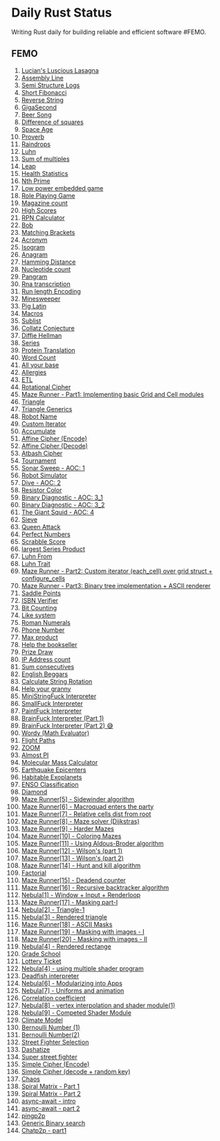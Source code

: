 # Daily Rust Status

Writing Rust daily for building reliable and efficient software #FEMO.

## FEMO

1. [Lucian's Luscious Lasagna](https://github.com/madclaws/dailyRustStatus/tree/master/lucians-luscious-lasagna)
2. [Assembly Line](https://github.com/madclaws/dailyRustStatus/tree/master/assembly-line)
3. [Semi Structure Logs](https://github.com/madclaws/dailyRustStatus/tree/master/semi-structured-logs)
4. [Short Fibonacci](https://github.com/madclaws/dailyRustStatus/tree/master/short-fibonacci)
5. [Reverse String](https://github.com/madclaws/dailyRustStatus/tree/master/reverse-string)
6. [GigaSecond](https://github.com/madclaws/dailyRustStatus/tree/master/gigasecond)
7. [Beer Song](https://github.com/madclaws/dailyRustStatus/tree/master/beer-song)
8. [Difference of squares](https://github.com/madclaws/dailyRustStatus/tree/master/difference-of-squares)
9. [Space Age](https://github.com/madclaws/dailyRustStatus/tree/master/space-age)
10. [Proverb](https://github.com/madclaws/dailyRustStatus/tree/master/proverb)
11. [Raindrops](https://github.com/madclaws/dailyRustStatus/tree/master/raindrops)
12. [Luhn](https://github.com/madclaws/dailyRustStatus/tree/master/luhn)
13. [Sum of multiples](https://github.com/madclaws/dailyRustStatus/tree/master/sum-of-multiples)
14. [Leap](https://github.com/madclaws/dailyRustStatus/tree/master/leap)
15. [Health Statistics](https://github.com/madclaws/dailyRustStatus/tree/master/health-statistics)
16. [Nth Prime](https://github.com/madclaws/dailyRustStatus/tree/master/nth-prime)
17. [Low power embedded game](https://github.com/madclaws/dailyRustStatus/tree/master/low-power-embedded-game)
18. [Role Playing Game](https://github.com/madclaws/dailyRustStatus/tree/master/role-playing-game)
19. [Magazine count](https://github.com/madclaws/dailyRustStatus/tree/master/magazine-cutout)
20. [High Scores](https://github.com/madclaws/dailyRustStatus/tree/master/high-scores)
21. [RPN Calculator](https://github.com/madclaws/dailyRustStatus/tree/master/rpn-calculator)
22. [Bob](https://github.com/madclaws/dailyRustStatus/tree/master/bob)
23. [Matching Brackets](https://github.com/madclaws/dailyRustStatus/tree/master/matching-brackets)
24. [Acronym](https://github.com/madclaws/dailyRustStatus/tree/master/acronym)
25. [Isogram](https://github.com/madclaws/dailyRustStatus/tree/master/isogram)
26. [Anagram](https://github.com/madclaws/dailyRustStatus/tree/master/anagram)
27. [Hamming Distance](https://github.com/madclaws/dailyRustStatus/tree/master/hamming)
28. [Nucleotide count](https://github.com/madclaws/dailyRustStatus/tree/master/nucleotide-count)
29. [Pangram](https://github.com/madclaws/dailyRustStatus/tree/master/pangram)
30. [Rna transcription](https://github.com/madclaws/dailyRustStatus/tree/master/rna-transcription)
31. [Run length Encoding](https://github.com/madclaws/dailyRustStatus/tree/master/run-length-encoding)
32. [Minesweeper](https://github.com/madclaws/dailyRustStatus/tree/master/minesweeper)
33. [Pig Latin](https://github.com/madclaws/dailyRustStatus/tree/master/pig-latin)
34. [Macros](https://github.com/madclaws/dailyRustStatus/tree/master/macros)
35. [Sublist](https://github.com/madclaws/dailyRustStatus/tree/master/sublist)
36. [Collatz Conjecture](https://github.com/madclaws/dailyRustStatus/tree/master/collatz-conjecture)
37. [Diffie Hellman](https://github.com/madclaws/dailyRustStatus/tree/master/diffie_hellman)
38. [Series](https://github.com/madclaws/dailyRustStatus/tree/master/series)
39. [Protein Translation](https://github.com/madclaws/dailyRustStatus/tree/master/protein-translation)
40. [Word Count](https://github.com/madclaws/dailyRustStatus/tree/master/word-count)
41. [All your base](https://github.com/madclaws/dailyRustStatus/tree/master/all-your-base)
42. [Allergies](https://github.com/madclaws/dailyRustStatus/tree/master/allergies)
43. [ETL](https://github.com/madclaws/dailyRustStatus/tree/master/etl)
44. [Rotational Cipher](https://github.com/madclaws/dailyRustStatus/tree/master/rotational-cipher)
45. [Maze Runner - Part1: Implementing basic Grid and Cell modules](https://github.com/madclaws/dailyRustStatus/tree/master/maze_runner)
46. [Triangle](https://github.com/madclaws/dailyRustStatus/tree/master/triangle)
47. [Triangle Generics](https://github.com/madclaws/dailyRustStatus/tree/master/triangle-generics)
48. [Robot Name](https://github.com/madclaws/dailyRustStatus/tree/master/robot-name)
49. [Custom Iterator](https://github.com/madclaws/dailyRustStatus/tree/master/custom_iterator)
50. [Accumulate](https://github.com/madclaws/dailyRustStatus/tree/master/accumulate)
51. [Affine Cipher (Encode)](https://github.com/madclaws/dailyRustStatus/tree/master/affine-cipher)
52. [Affine Cipher (Decode)](https://github.com/madclaws/dailyRustStatus/tree/master/affine-cipher)
53. [Atbash Cipher](https://github.com/madclaws/dailyRustStatus/tree/master/atbash-cipher)
54. [Tournament](https://github.com/madclaws/dailyRustStatus/tree/master/tournament)
55. [Sonar Sweep - AOC: 1](https://github.com/madclaws/dailyRustStatus/tree/master/aoc_2021/src/day_1.rs)
56. [Robot Simulator](https://github.com/madclaws/dailyRustStatus/tree/master/aoc_2021/src/robot-simulator)
57. [Dive - AOC: 2](https://github.com/madclaws/dailyRustStatus/tree/master/aoc_2021/src/day_2.rs)
58. [Resistor Color](https://github.com/madclaws/dailyRustStatus/tree/master/resistor-color)
59. [Binary Diagnostic - AOC: 3_1](https://github.com/madclaws/dailyRustStatus/tree/master/aoc_2021/src/day_3.rs)
60. [Binary Diagnostic - AOC: 3_2](https://github.com/madclaws/dailyRustStatus/tree/master/aoc_2021/src/day_3.rs)
61. [The Giant Squid - AOC: 4](https://github.com/madclaws/dailyRustStatus/tree/master/aoc_2021/src/day_4.rs)
62. [Sieve](https://github.com/madclaws/dailyRustStatus/tree/master/sieve)
63. [Queen Attack](https://github.com/madclaws/dailyRustStatus/tree/master/queen-attack)
64. [Perfect Numbers](https://github.com/madclaws/dailyRustStatus/tree/master/perfect-numbers)
65. [Scrabble Score](https://github.com/madclaws/dailyRustStatus/tree/master/scrabble-score)
66. [largest Series Product](https://github.com/madclaws/dailyRustStatus/tree/master/largest-series-product)
67. [Luhn From](https://github.com/madclaws/dailyRustStatus/tree/master/luhn-from)
68. [Luhn Trait](https://github.com/madclaws/dailyRustStatus/tree/master/luhn-trait)
69. [Maze Runner - Part2: Custom iterator (each_cell) over grid struct + configure_cells](https://github.com/madclaws/dailyRustStatus/tree/master/maze_runner)
70. [Maze Runner - Part3: Binary tree implementation + ASCII renderer](https://github.com/madclaws/dailyRustStatus/tree/master/maze_runner)
71. [Saddle Points](https://github.com/madclaws/dailyRustStatus/tree/master/saddle-points)
72. [ISBN Verifier](https://github.com/madclaws/dailyRustStatus/tree/master/isbn-verifier)
73. [Bit Counting](https://github.com/madclaws/dailyRustStatus/tree/master/bit-counting)
74. [Like system](https://github.com/madclaws/dailyRustStatus/tree/master/like-system)
75. [Roman Numerals](https://github.com/madclaws/dailyRustStatus/tree/master/roman-numerals)
76. [Phone Number](https://github.com/madclaws/dailyRustStatus/tree/master/phone-number)
77. [Max product](https://github.com/madclaws/dailyRustStatus/tree/master/max-product)
78. [Help the bookseller](https://github.com/madclaws/dailyRustStatus/tree/master/help-the-bookseller)
79. [Prize Draw](https://github.com/madclaws/dailyRustStatus/tree/master/prize-draw)
80. [IP Address count](https://github.com/madclaws/dailyRustStatus/tree/master/ip-address)
81. [Sum consecutives](https://github.com/madclaws/dailyRustStatus/tree/master/sum-consecutives)
82. [English Beggars](https://github.com/madclaws/dailyRustStatus/tree/master/english-beggars)
83. [Calculate String Rotation](https://github.com/madclaws/dailyRustStatus/tree/master/string-rotation)
84. [Help your granny](https://github.com/madclaws/dailyRustStatus/tree/master/help-your-granny)
85. [MiniStringFuck Interpreter](https://github.com/madclaws/dailyRustStatus/tree/master/ministringfuck-interpreter)
86. [SmallFuck Interpreter](https://github.com/madclaws/dailyRustStatus/tree/master/smallfuck-interpreter)
87. [PaintFuck Interpreter](https://github.com/madclaws/dailyRustStatus/tree/master/paintfuck-interpreter)
88. [BrainFuck Interpreter (Part 1)](https://github.com/madclaws/dailyRustStatus/tree/master/brainfuck-interpreter)
89. [BrainFuck Interpreter (Part 2) 😅](https://github.com/madclaws/dailyRustStatus/tree/master/brainfuck-interpreter)
90. [Wordy (Math Evaluator)](https://github.com/madclaws/dailyRustStatus/tree/master/wordy)
91. [Flight Paths](https://github.com/madclaws/dailyRustStatus/tree/master/flight-paths)
92. [ZOOM](https://github.com/madclaws/dailyRustStatus/tree/master/zoom)
93. [Almost PI](https://github.com/madclaws/dailyRustStatus/tree/master/almost_pi)
94. [Molecular Mass Calculator](https://github.com/madclaws/dailyRustStatus/tree/master/molecular-mass-calculator)
95. [Earthquake Epicenters](https://github.com/madclaws/dailyRustStatus/tree/master/earthquake-epicenters)
96. [Habitable Exoplanets](https://github.com/madclaws/dailyRustStatus/tree/master/habitable-exoplanets)
97. [ENSO Classification](https://github.com/madclaws/dailyRustStatus/tree/master/enso-classification)
98. [Diamond](https://github.com/madclaws/dailyRustStatus/tree/master/diamond)
99. [Maze Runner[5] - Sidewinder algorithm](https://github.com/madclaws/maze_runner/commit/7711d9a0e9820fb1e0109eebafbb52379c4cc0c6)
100. [Maze Runner[6] - Macroquad enters the party](https://github.com/madclaws/maze_runner/commit/e24ae4171990b44da401da6eaf1eaaddef3924c6)
101. [Maze Runner[7] - Relative cells dist from root](https://github.com/madclaws/maze_runner/commit/3a8249674c169aaea096f39b42250a6e1e3772f6)
102. [Maze Runner[8] - Maze solver (Dijkstras)](https://github.com/madclaws/maze_runner/commit/bc0954e39a1211cbce09e309f999af7173a3519e)
103. [Maze Runner[9] - Harder Mazes](https://github.com/madclaws/maze_runner/commit/bfdf2515586a89d31ddd990b859d03a46bb1972e)
104. [Maze Runner[10] - Coloring Mazes](https://github.com/madclaws/maze_runner/commit/ec95b183d6e81d0af2d78a1bb30c0da4212e358c)
105. [Maze Runner[11] - Using Aldous-Broder algorithm](https://github.com/madclaws/maze_runner/commit/57600cd005983ba92756cd03c338541b16b2c9c2)
106. [Maze Runner[12] - Wilson's (part 1)](https://github.com/madclaws/maze_runner/commit/1aae8a57d42a3e419fc915dc599af92a60d3e1e4)
107. [Maze Runner[13] - Wilson's (part 2)](https://github.com/madclaws/maze_runner/commit/d8e5c5f6c331948aced109074452d83fa64dfb12)
108. [Maze Runner[14] - Hunt and kill algorithm](https://github.com/madclaws/maze_runner/commit/05c5c3fed8cdc453ab367e1882c2b190dca498c1)
109. [Factorial](https://github.com/madclaws/dailyRustStatus/tree/master/factorial)
110. [Maze Runner[15] - Deadend counter](https://github.com/madclaws/maze_runner/commit/eeeca0c3cf65edd7a15cef54441b9d7c26e148bc)
111. [Maze Runner[16] - Recursive backtracker algorithm](https://github.com/madclaws/maze_runner/commit/ae84db1e7a554e818ea7cdb5b4f9bee9bec62a28)
112. [Nebula[1] - Window + Input + Renderloop](https://github.com/madclaws/nebula/commit/a8c62e4326a826364db51bb3423b1625f2dce1e1)
113. [Maze Runner[17] - Masking part-I](https://github.com/madclaws/maze_runner/commit/449ef8e04f47686bad517a98f949976a37529ca5)
114. [Nebula[2] - Triangle-1](https://github.com/madclaws/nebula/commit/78c04ddb8050c5dcb62d323c806dcc5894087622)
115. [Nebula[3] - Rendered triangle](https://github.com/madclaws/nebula/commit/67b1189678e3af9ddf71ac9a2b1d6e558b250ac9)
116. [Maze Runner[18] - ASCII Masks](https://github.com/madclaws/maze_runner/commit/763fb51ee0b4489a4fcc007d75af9edbf5fcb548)
117. [Maze Runner[19] - Masking with images - I](https://github.com/madclaws/maze_runner/commit/0e29592e3054972f8fa778b9fb15939d38831283)
118. [Maze Runner[20] - Masking with images - II](https://github.com/madclaws/maze_runner/commit/8e5154d329fec4320fa33a3bd672ecd40d047efd)
119. [Nebula[4] - Rendered rectange](https://github.com/madclaws/nebula/commit/5b8eeecf6a68cb503d28f7075be27a9f744b7f7e)
120. [Grade School](https://github.com/madclaws/dailyRustStatus/tree/master/grade-school)
121. [Lottery Ticket](https://github.com/madclaws/dailyRustStatus/tree/master/lottery)
122. [Nebula[4] - using multiple shader program](https://github.com/madclaws/nebula/commit/4f35cf52575eaf0d51256c3588ad8e3800861cee)
123. [Deadfish interpreter](https://github.com/madclaws/dailyRustStatus/tree/master/deadfish-interpreter)
124. [Nebula[6] - Modularizing into Apps](https://github.com/madclaws/nebula/commit/de72ec1db24330e75b6daf558745be2a6291f7f3)
125. [Nebula[7] - Uniforms and animation](https://github.com/madclaws/nebula/commit/c10ad6c6e2ebeeb54688bd71c36f66a8ada9de9d)
126. [Correlation coefficient](https://github.com/madclaws/dailyRustStatus/tree/master/pearson-coefficient)
127. [Nebula[8] - vertex interpolation and shader module(1)](https://github.com/madclaws/nebula/commit/56b7557c9ba9c74aee8d16d6c26f1a0427af3752)
128. [Nebula[9] - Competed Shader Module](https://github.com/madclaws/nebula/commit/cf07a2b45f8fa3b93b3fa7232ab8ddbc6f2cc8d8)
129. [Climate Model](https://github.com/madclaws/dailyRustStatus/tree/master/climate-model)
130. [Bernoulli Number (1)](https://github.com/madclaws/dailyRustStatus/tree/master/bernoulli)
131. [Bernoulli Number(2)](https://github.com/madclaws/dailyRustStatus/tree/master/bernoulli)
132. [Street Fighter Selection](https://github.com/madclaws/dailyRustStatus/tree/master/street_fighter_selection)
133. [Dashatize](https://github.com/madclaws/dailyRustStatus/tree/master/dashatize)
134. [Super street fighter](https://github.com/madclaws/dailyRustStatus/tree/master/street_fighter_selection_2)
135. [Simple Cipher (Encode)](https://github.com/madclaws/dailyRustStatus/tree/master/simple-cipher)
136. [Simple Cipher (decode + random key)](https://github.com/madclaws/dailyRustStatus/tree/master/simple-cipher)
137. [Chaos](https://github.com/madclaws/dailyRustStatus/tree/master/chaos)
138. [Spiral Matrix - Part 1](https://github.com/madclaws/dailyRustStatus/tree/master/spiral-matrix)
139. [Spiral Matrix - Part 2](https://github.com/madclaws/dailyRustStatus/tree/master/spiral-matrix)
140. [async-await - intro](https://github.com/madclaws/dailyRustStatus/tree/master/async-await)
141. [async-await - part 2](https://github.com/madclaws/dailyRustStatus/tree/master/async-await)
142. [pingp2p](https://github.com/madclaws/dailyRustStatus/tree/master/pingp2p)
143. [Generic Binary search](https://github.com/madclaws/dailyRustStatus/tree/master/binary-search)
144. [Chatp2p - part1](https://github.com/madclaws/dailyRustStatus/tree/master/chatp2p)

